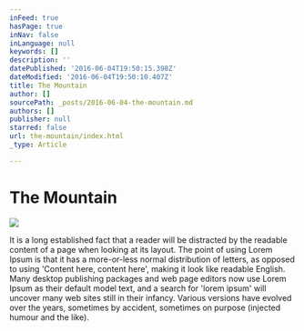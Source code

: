 ```yaml
---
inFeed: true
hasPage: true
inNav: false
inLanguage: null
keywords: []
description: ''
datePublished: '2016-06-04T19:50:15.398Z'
dateModified: '2016-06-04T19:50:10.407Z'
title: The Mountain
author: []
sourcePath: _posts/2016-06-04-the-mountain.md
authors: []
publisher: null
starred: false
url: the-mountain/index.html
_type: Article

---
```

# The Mountain
![](https://the-grid-user-content.s3-us-west-2.amazonaws.com/f7e0c176-76d4-4710-9c9c-867023bc1258.jpg)

It is a long established fact that a reader will be distracted by the readable content of a page when looking at its layout. The point of using Lorem Ipsum is that it has a more-or-less normal distribution of letters, as opposed to using 'Content here, content here', making it look like readable English. Many desktop publishing packages and web page editors now use Lorem Ipsum as their default model text, and a search for 'lorem ipsum' will uncover many web sites still in their infancy. Various versions have evolved over the years, sometimes by accident, sometimes on purpose (injected humour and the like).